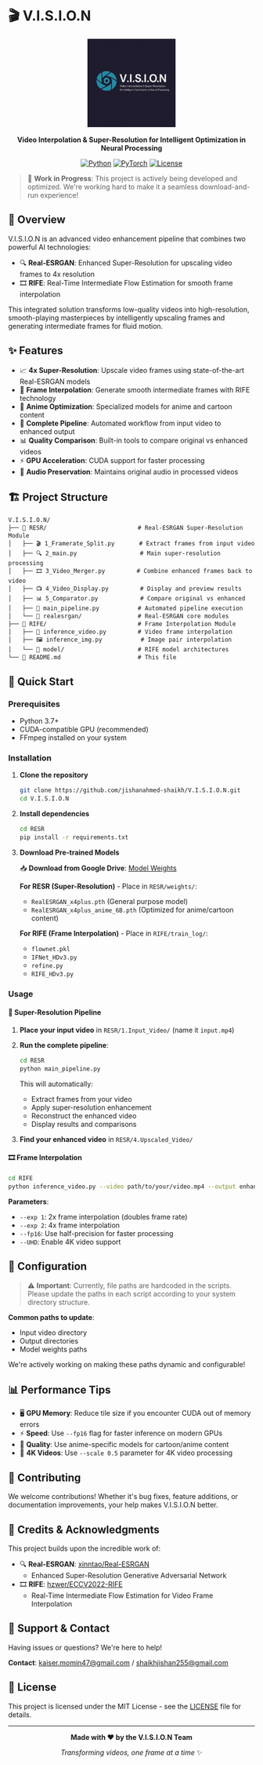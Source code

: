 # 🎬 V.I.S.I.O.N

<div align="center">
  <img src="VISION.png" alt="NeonPulse Logo" width="180" height="180">

**Video Interpolation & Super-Resolution for Intelligent Optimization in Neural Processing**

[![Python](https://img.shields.io/badge/Python-3.7+-blue.svg)](https://www.python.org/downloads/)
[![PyTorch](https://img.shields.io/badge/PyTorch-1.7+-red.svg)](https://pytorch.org/)
[![License](https://img.shields.io/badge/License-MIT-green.svg)](LICENSE)
</div>

> 🚧 **Work in Progress**: This project is actively being developed and optimized. We're working hard to make it a seamless download-and-run experience!

## 📖 Overview

V.I.S.I.O.N is an advanced video enhancement pipeline that combines two powerful AI technologies:

- 🔍 **Real-ESRGAN**: Enhanced Super-Resolution for upscaling video frames to 4x resolution
- 🎞️ **RIFE**: Real-Time Intermediate Flow Estimation for smooth frame interpolation

This integrated solution transforms low-quality videos into high-resolution, smooth-playing masterpieces by intelligently upscaling frames and generating intermediate frames for fluid motion.

## ✨ Features

- 📈 **4x Super-Resolution**: Upscale video frames using state-of-the-art Real-ESRGAN models
- 🎯 **Frame Interpolation**: Generate smooth intermediate frames with RIFE technology
- 🎨 **Anime Optimization**: Specialized models for anime and cartoon content
- 🔄 **Complete Pipeline**: Automated workflow from input video to enhanced output
- 📊 **Quality Comparison**: Built-in tools to compare original vs enhanced videos
- ⚡ **GPU Acceleration**: CUDA support for faster processing
- 🎵 **Audio Preservation**: Maintains original audio in processed videos

## 🏗️ Project Structure

```
V.I.S.I.O.N/
├── 📁 RESR/                          # Real-ESRGAN Super-Resolution Module
│   ├── 🎬 1_Framerate_Split.py       # Extract frames from input video
│   ├── 🔍 2_main.py                  # Main super-resolution processing
│   ├── 🎞️ 3_Video_Merger.py         # Combine enhanced frames back to video
│   ├── 📺 4_Video_Display.py         # Display and preview results
│   ├── 📊 5_Comparator.py            # Compare original vs enhanced
│   ├── 🔧 main_pipeline.py           # Automated pipeline execution
│   └── 📁 realesrgan/                # Real-ESRGAN core modules
├── 📁 RIFE/                          # Frame Interpolation Module
│   ├── 🎥 inference_video.py         # Video frame interpolation
│   ├── 🖼️ inference_img.py           # Image pair interpolation
│   └── 📁 model/                     # RIFE model architectures
└── 📄 README.md                      # This file
```

## 🚀 Quick Start

### Prerequisites

- Python 3.7+
- CUDA-compatible GPU (recommended)
- FFmpeg installed on your system

### Installation

1. **Clone the repository**

   ```bash
   git clone https://github.com/jishanahmed-shaikh/V.I.S.I.O.N.git
   cd V.I.S.I.O.N
   ```
2. **Install dependencies**

   ```bash
   cd RESR
   pip install -r requirements.txt
   ```
3. **Download Pre-trained Models**

   📥 **Download from Google Drive**: [Model Weights](https://drive.google.com/drive/folders/1FsvxalXW-f3zsypSa8n8r0hq7SNhFO0M?usp=drive_link)

   **For RESR (Super-Resolution)** - Place in `RESR/weights/`:

   - `RealESRGAN_x4plus.pth` (General purpose model)
   - `RealESRGAN_x4plus_anime_6B.pth` (Optimized for anime/cartoon content)

   **For RIFE (Frame Interpolation)** - Place in `RIFE/train_log/`:

   - `flownet.pkl`
   - `IFNet_HDv3.py`
   - `refine.py`
   - `RIFE_HDv3.py`

### Usage

#### 🎯 Super-Resolution Pipeline

1. **Place your input video** in `RESR/1.Input_Video/` (name it `input.mp4`)
2. **Run the complete pipeline**:

   ```bash
   cd RESR
   python main_pipeline.py
   ```

   This will automatically:

   - Extract frames from your video
   - Apply super-resolution enhancement
   - Reconstruct the enhanced video
   - Display results and comparisons
3. **Find your enhanced video** in `RESR/4.Upscaled_Video/`

#### 🎞️ Frame Interpolation

```bash
cd RIFE
python inference_video.py --video path/to/your/video.mp4 --output enhanced_video.mp4 --exp 1
```

**Parameters**:

- `--exp 1`: 2x frame interpolation (doubles frame rate)
- `--exp 2`: 4x frame interpolation
- `--fp16`: Use half-precision for faster processing
- `--UHD`: Enable 4K video support

## 🔧 Configuration

> ⚠️ **Important**: Currently, file paths are hardcoded in the scripts. Please update the paths in each script according to your system directory structure.

**Common paths to update**:

- Input video directory
- Output directories
- Model weights paths

We're actively working on making these paths dynamic and configurable!

## 📊 Performance Tips

- 🖥️ **GPU Memory**: Reduce tile size if you encounter CUDA out of memory errors
- ⚡ **Speed**: Use `--fp16` flag for faster inference on modern GPUs
- 🎯 **Quality**: Use anime-specific models for cartoon/anime content
- 📏 **4K Videos**: Use `--scale 0.5` parameter for 4K video processing

## 🤝 Contributing

We welcome contributions! Whether it's bug fixes, feature additions, or documentation improvements, your help makes V.I.S.I.O.N better.

## 📜 Credits & Acknowledgments

This project builds upon the incredible work of:

- 🔍 **Real-ESRGAN**: [xinntao/Real-ESRGAN](https://github.com/xinntao/Real-ESRGAN)
  - Enhanced Super-Resolution Generative Adversarial Network
- 🎞️ **RIFE**: [hzwer/ECCV2022-RIFE](https://github.com/hzwer/ECCV2022-RIFE)
  - Real-Time Intermediate Flow Estimation for Video Frame Interpolation

## 📧 Support & Contact

Having issues or questions? We're here to help!

**Contact**: kaiser.momin47@gmail.com / shaikhjishan255@gmail.com

## 📄 License

This project is licensed under the MIT License - see the [LICENSE](LICENSE) file for details.

---

<div align="center">

**Made with ❤️ by the V.I.S.I.O.N Team**

*Transforming videos, one frame at a time* ✨

</div>
